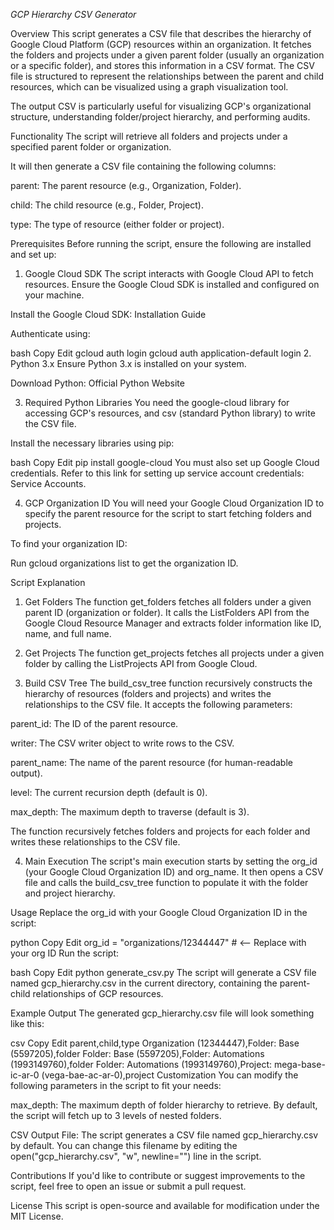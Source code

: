 *GCP Hierarchy CSV Generator*

Overview
This script generates a CSV file that describes the hierarchy of Google Cloud Platform (GCP) resources within an organization. It fetches the folders and projects under a given parent folder (usually an organization or a specific folder), and stores this information in a CSV format. The CSV file is structured to represent the relationships between the parent and child resources, which can be visualized using a graph visualization tool.

The output CSV is particularly useful for visualizing GCP's organizational structure, understanding folder/project hierarchy, and performing audits.

Functionality
The script will retrieve all folders and projects under a specified parent folder or organization.

It will then generate a CSV file containing the following columns:

parent: The parent resource (e.g., Organization, Folder).

child: The child resource (e.g., Folder, Project).

type: The type of resource (either folder or project).

Prerequisites
Before running the script, ensure the following are installed and set up:

1. Google Cloud SDK
The script interacts with Google Cloud API to fetch resources. Ensure the Google Cloud SDK is installed and configured on your machine.

Install the Google Cloud SDK: Installation Guide

Authenticate using:

bash
Copy
Edit
gcloud auth login
gcloud auth application-default login
2. Python 3.x
Ensure Python 3.x is installed on your system.

Download Python: Official Python Website

3. Required Python Libraries
You need the google-cloud library for accessing GCP's resources, and csv (standard Python library) to write the CSV file.

Install the necessary libraries using pip:

bash
Copy
Edit
pip install google-cloud
You must also set up Google Cloud credentials. Refer to this link for setting up service account credentials: Service Accounts.

4. GCP Organization ID
You will need your Google Cloud Organization ID to specify the parent resource for the script to start fetching folders and projects.

To find your organization ID:

Run gcloud organizations list to get the organization ID.

Script Explanation
1. Get Folders
The function get_folders fetches all folders under a given parent ID (organization or folder). It calls the ListFolders API from the Google Cloud Resource Manager and extracts folder information like ID, name, and full name.

2. Get Projects
The function get_projects fetches all projects under a given folder by calling the ListProjects API from Google Cloud.

3. Build CSV Tree
The build_csv_tree function recursively constructs the hierarchy of resources (folders and projects) and writes the relationships to the CSV file. It accepts the following parameters:

parent_id: The ID of the parent resource.

writer: The CSV writer object to write rows to the CSV.

parent_name: The name of the parent resource (for human-readable output).

level: The current recursion depth (default is 0).

max_depth: The maximum depth to traverse (default is 3).

The function recursively fetches folders and projects for each folder and writes these relationships to the CSV file.

4. Main Execution
The script's main execution starts by setting the org_id (your Google Cloud Organization ID) and org_name. It then opens a CSV file and calls the build_csv_tree function to populate it with the folder and project hierarchy.

Usage
Replace the org_id with your Google Cloud Organization ID in the script:

python
Copy
Edit
org_id = "organizations/12344447"  # <-- Replace with your org ID
Run the script:

bash
Copy
Edit
python generate_csv.py
The script will generate a CSV file named gcp_hierarchy.csv in the current directory, containing the parent-child relationships of GCP resources.

Example Output
The generated gcp_hierarchy.csv file will look something like this:

csv
Copy
Edit
parent,child,type
Organization (12344447),Folder: Base (5597205),folder
Folder: Base (5597205),Folder: Automations (1993149760),folder
Folder: Automations (1993149760),Project: mega-base-ic-ar-0 (vega-bae-ac-ar-0),project
Customization
You can modify the following parameters in the script to fit your needs:

max_depth: The maximum depth of folder hierarchy to retrieve. By default, the script will fetch up to 3 levels of nested folders.

CSV Output File: The script generates a CSV file named gcp_hierarchy.csv by default. You can change this filename by editing the open("gcp_hierarchy.csv", "w", newline="") line in the script.

Contributions
If you'd like to contribute or suggest improvements to the script, feel free to open an issue or submit a pull request.

License
This script is open-source and available for modification under the MIT License.
